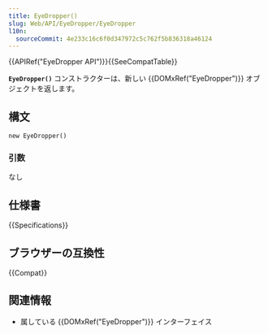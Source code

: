 ```yaml
---
title: EyeDropper()
slug: Web/API/EyeDropper/EyeDropper
l10n:
  sourceCommit: 4e233c16c6f0d347972c5c762f5b836318a46124
---
```


{{APIRef("EyeDropper API")}}{{SeeCompatTable}}

**`EyeDropper()`** コンストラクターは、新しい {{DOMxRef("EyeDropper")}} オブジェクトを返します。

## 構文

```js-nolint
new EyeDropper()
```

### 引数

なし

## 仕様書

{{Specifications}}

## ブラウザーの互換性

{{Compat}}

## 関連情報

- 属している {{DOMxRef("EyeDropper")}} インターフェイス
